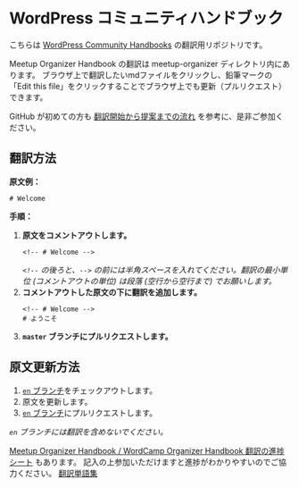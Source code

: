 # WordPress コミュニティハンドブック

こちらは [WordPress Community Handbooks](https://make.wordpress.org/community/handbook/) の翻訳用リポジトリです。

Meetup Organizer Handbook の翻訳は meetup-organizer ディレクトリ内にあります。
ブラウザ上で翻訳したいmdファイルをクリックし、鉛筆マークの「Edit this file」をクリックすることでブラウザ上でも更新（プルリクエスト）できます。

GitHub が初めての方も [翻訳開始から提案までの流れ](https://github.com/jawordpressorg/community-handbook/wiki/%E7%BF%BB%E8%A8%B3%E9%96%8B%E5%A7%8B%E3%81%8B%E3%82%89%E6%8F%90%E6%A1%88%E3%81%BE%E3%81%A7%E3%81%AE%E6%B5%81%E3%82%8C) を参考に、是非ご参加ください。

## 翻訳方法

__原文例：__

```
# Welcome
```

__手順：__

1.  __原文をコメントアウトします。__
    ```
    <!-- # Welcome -->
    ```
    _`<!--` の後ろと、`-->` の前には半角スペースを入れてください。翻訳の最小単位 (コメントアウトの単位) は段落 (空行から空行まで) でお願いします。_
2.  __コメントアウトした原文の下に翻訳を追加します。__
    ```
    <!-- # Welcome -->
    # ようこそ
    ```
3.  __`master` ブランチにプルリクエストします。__

## 原文更新方法

1.  [`en` ブランチ](https://github.com/jawordpressorg/community-handbook/tree/en)をチェックアウトします。
2.  原文を更新します。
3.  [`en` ブランチ](https://github.com/jawordpressorg/community-handbook/tree/en)にプルリクエストします。

_`en` ブランチには翻訳を含めないでください。_

[Meetup Organizer Handbook / WordCamp Organizer Handbook 翻訳の進捗シート](https://docs.google.com/spreadsheets/d/1q_d9JIpaXPhqvNBZIdHOmFsMUFIXHd3NqRu2wLgbFXM/edit#gid=629965050) もあります。
記入の上参加いただけますと進捗がわかりやすいのでご協力ください。
[翻訳単語集](https://github.com/jawordpressorg/community-handbook/blob/master/glossary.md)
